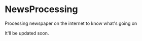 # NewsProcessing
Processing newspaper on the internet to know what's going on

It'll be updated soon.
